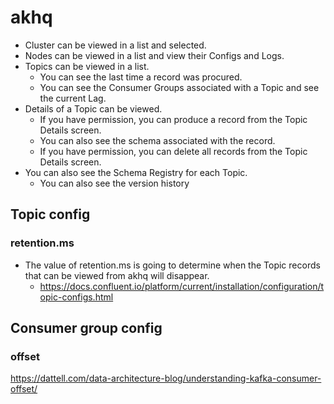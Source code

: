 # akhq
- Cluster can be viewed in a list and selected.
- Nodes can be viewed in a list and view their Configs and Logs.
- Topics can be viewed in a list.
  - You can see the last time a record was procured.
  - You can see the Consumer Groups associated with a Topic and see the current Lag.
- Details of a Topic can be viewed.
  - If you have permission, you can produce a record from the Topic Details screen.
  - You can also see the schema associated with the record.
  - If you have permission, you can delete all records from the Topic Details screen.
- You can also see the Schema Registry for each Topic.
  - You can also see the version history

## Topic config

### retention.ms
- The value of retention.ms is going to determine when the Topic records that can be viewed from akhq will disappear.
  - https://docs.confluent.io/platform/current/installation/configuration/topic-configs.html

## Consumer group config

### offset
https://dattell.com/data-architecture-blog/understanding-kafka-consumer-offset/
